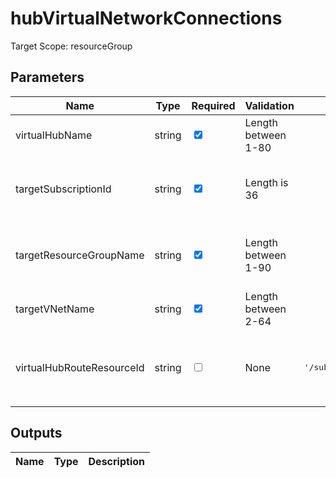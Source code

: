 # hubVirtualNetworkConnections

Target Scope: resourceGroup

## Parameters
| Name | Type | Required | Validation | Default value | Description |
| -- |  -- | -- | -- | -- | -- |
| virtualHubName | string | <input type="checkbox" checked> | Length between 1-80 | <pre></pre> | The name of the VirtualHub |
| targetSubscriptionId | string | <input type="checkbox" checked> | Length is 36 | <pre></pre> | The ID of the subscription where the target (to be attached) VNet is located |
| targetResourceGroupName | string | <input type="checkbox" checked> | Length between 1-90 | <pre></pre> | The name of the resourcegroup where the target (to be attached) VNet is located |
| targetVNetName | string | <input type="checkbox" checked> | Length between 2-64 | <pre></pre> | The name of the target (to be attached) VNet |
| virtualHubRouteResourceId | string | <input type="checkbox"> | None | <pre>'/subscriptions/${az.subscription().subscriptionId}/resourceGroups/${az.resourceGroup().name}/providers/Microsoft.Network/virtualHubs/${virtualHubName}/hubRouteTables/defaultRouteTable'</pre> | The VirtualHub routetable resourceId. Defaults to the `defaultRouteTable` table. |
## Outputs
| Name | Type | Description |
| -- |  -- | -- |

